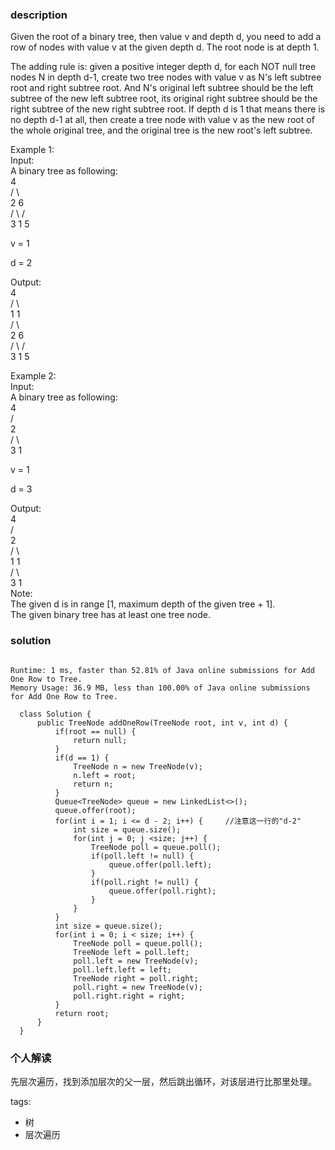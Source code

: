 ### description    
  Given the root of a binary tree, then value v and depth d, you need to add a row of nodes with value v at the given depth d. The root node is at depth 1.  
    
  The adding rule is: given a positive integer depth d, for each NOT null tree nodes N in depth d-1, create two tree nodes with value v as N's left subtree root and right subtree root. And N's original left subtree should be the left subtree of the new left subtree root, its original right subtree should be the right subtree of the new right subtree root. If depth d is 1 that means there is no depth d-1 at all, then create a tree node with value v as the new root of the whole original tree, and the original tree is the new root's left subtree.  
    
  Example 1:  
  Input:   
  A binary tree as following:  
         4  
       /   \  
      2     6  
     / \   /   
    3   1 5     
    
  v = 1  
    
  d = 2  
    
  Output:   
         4  
        / \  
       1   1  
      /     \  
     2       6  
    / \     /   
   3   1   5     
    
  Example 2:  
  Input:   
  A binary tree as following:  
        4  
       /     
      2      
     / \     
    3   1      
    
  v = 1  
    
  d = 3  
    
  Output:   
        4  
       /     
      2  
     / \      
    1   1  
   /     \    
  3       1  
  Note:  
  The given d is in range [1, maximum depth of the given tree + 1].  
  The given binary tree has at least one tree node.  
### solution    
```    
  
Runtime: 1 ms, faster than 52.81% of Java online submissions for Add One Row to Tree.  
Memory Usage: 36.9 MB, less than 100.00% of Java online submissions for Add One Row to Tree.  
  
  class Solution {  
      public TreeNode addOneRow(TreeNode root, int v, int d) {  
          if(root == null) {  
              return null;  
          }  
          if(d == 1) {  
              TreeNode n = new TreeNode(v);  
              n.left = root;  
              return n;  
          }  
          Queue<TreeNode> queue = new LinkedList<>();  
          queue.offer(root);  
          for(int i = 1; i <= d - 2; i++) {     //注意这一行的"d-2"  
              int size = queue.size();  
              for(int j = 0; j <size; j++) {  
                  TreeNode poll = queue.poll();  
                  if(poll.left != null) {  
                      queue.offer(poll.left);  
                  }  
                  if(poll.right != null) {  
                      queue.offer(poll.right);  
                  }  
              }  
          }  
          int size = queue.size();  
          for(int i = 0; i < size; i++) {  
              TreeNode poll = queue.poll();  
              TreeNode left = poll.left;  
              poll.left = new TreeNode(v);  
              poll.left.left = left;  
              TreeNode right = poll.right;  
              poll.right = new TreeNode(v);  
              poll.right.right = right;  
          }  
          return root;  
      }  
  }  
```    
    
### 个人解读    
  先层次遍历，找到添加层次的父一层，然后跳出循环，对该层进行比那里处理。  
    
tags:    
  -  树  
  -  层次遍历  
